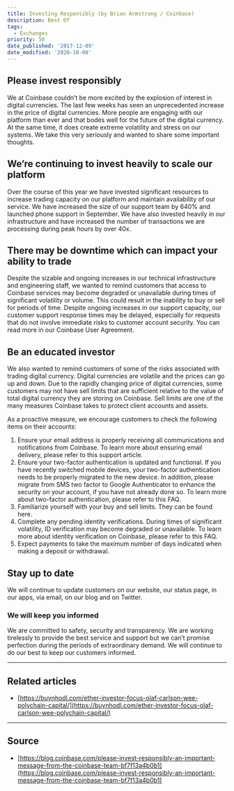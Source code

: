 ```yaml
---
title: Investing Responsibly (by Brian Armstrong / Coinbase)
description: Best Of
tags:
  - Exchanges
priority: 50
date_published: '2017-12-09'
date_modified: '2020-10-08'
---
```


## Please invest responsibly

We at Coinbase couldn’t be more excited by the explosion of interest in digital currencies. The last few weeks has seen an unprecedented increase in the price of digital currencies. More people are engaging with our platform than ever and that bodes well for the future of the digital currency. At the same time, it does create extreme volatility and stress on our systems. We take this very seriously and wanted to share some important thoughts.

## We’re continuing to invest heavily to scale our platform

Over the course of this year we have invested significant resources to increase trading capacity on our platform and maintain availability of our service. We have increased the size of our support team by 640% and launched phone support in September. We have also invested heavily in our infrastructure and have increased the number of transactions we are processing during peak hours by over 40x.

## There may be downtime which can impact your ability to trade

Despite the sizable and ongoing increases in our technical infrastructure and engineering staff, we wanted to remind customers that access to Coinbase services may become degraded or unavailable during times of significant volatility or volume. This could result in the inability to buy or sell for periods of time. Despite ongoing increases in our support capacity, our customer support response times may be delayed, especially for requests that do not involve immediate risks to customer account security. You can read more in our Coinbase User Agreement.

## Be an educated investor

We also wanted to remind customers of some of the risks associated with trading digital currency. Digital currencies are volatile and the prices can go up and down. Due to the rapidly changing price of digital currencies, some customers may not have sell limits that are sufficient relative to the value of total digital currency they are storing on Coinbase. Sell limits are one of the many measures Coinbase takes to protect client accounts and assets.

As a proactive measure, we encourage customers to check the following items on their accounts:

1. Ensure your email address is properly receiving all communications and notifications from Coinbase. To learn more about ensuring email delivery, please refer to this support article.
2. Ensure your two-factor authentication is updated and functional. If you have recently switched mobile devices, your two-factor authentication needs to be properly migrated to the new device. In addition, please migrate from SMS two factor to Google Authenticator to enhance the security on your account, if you have not already done so. To learn more about two-factor authentication, please refer to this FAQ.
3. Familiarize yourself with your buy and sell limits. They can be found here.
4. Complete any pending identity verifications. During times of significant volatility, ID verification may become degraded or unavailable. To learn more about identity verification on Coinbase, please refer to this FAQ.
5. Expect payments to take the maximum number of days indicated when making a deposit or withdrawal.

## Stay up to date

We will continue to update customers on our website, our status page, in our apps, via email, on our blog and on Twitter.

### We will keep you informed

We are committed to safety, security and transparency. We are working tirelessly to provide the best service and support but we can’t promise perfection during the periods of extraordinary demand. We will continue to do our best to keep our customers informed.

---

## Related articles

- [https://buynhodl.com/ether-investor-focus-olaf-carlson-wee-polychain-capital/](https://buynhodl.com/ether-investor-focus-olaf-carlson-wee-polychain-capital/)

---

## Source

- [https://blog.coinbase.com/please-invest-responsibly-an-important-message-from-the-coinbase-team-bf7f13a4b0b1](https://blog.coinbase.com/please-invest-responsibly-an-important-message-from-the-coinbase-team-bf7f13a4b0b1)
